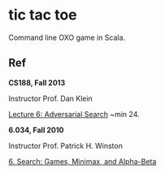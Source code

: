 # tic tac toe

Command line OXO game in Scala.

## Ref

**CS188, Fall 2013**

Instructor Prof. Dan Klein

[Lecture 6: Adversarial Search](https://youtu.be/-Il2oJoItaI) ~min 24.

**6.034, Fall 2010**

Instructor Prof. Patrick H. Winston

[6. Search: Games, Minimax, and Alpha-Beta](https://www.youtube.com/watch?v=STjW3eH0Cik)